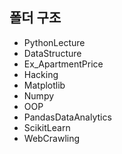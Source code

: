 ## 폴더 구조
  
  - PythonLecture
  - DataStructure
  - Ex_ApartmentPrice
  - Hacking
  - Matplotlib
  - Numpy
  - OOP
  - PandasDataAnalytics
  - ScikitLearn
  - WebCrawling
